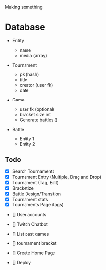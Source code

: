 Making something

# Database
- Entity
    - name
    - media (array)

- Tournament
    - pk (hash)
    - title
    - creator (user fk)
    - date

- Game
    - user fk (optional)
    - bracket size int
    - Generate battles ()

- Battle 
    - Entity 1 
    - Entity 2
    
Todo
-------
- [x] Search Tournaments
- [x] Tournament Entry (Multiple, Drag and Drop)
- [x] Tournament (Tag, Edit)
- [X] Bracketize
- [x] Battle Design/Transition
- [x] Tournament stats
- [x] Tournaments Page (tags)

- [] User accounts
- [] Twitch Chatbot
- [] List past games

- [] tournament bracket
- [] Create Home Page

- [] Deploy